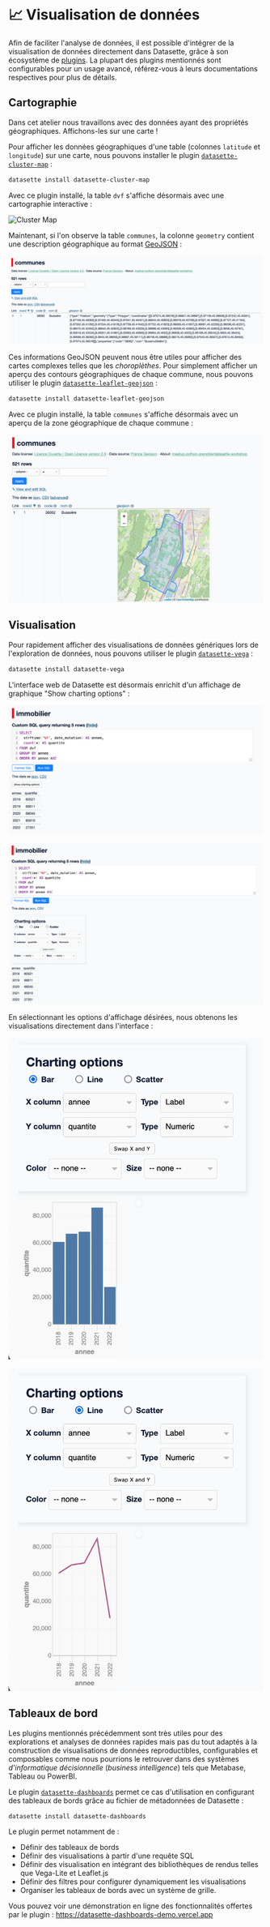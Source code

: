 # 📈 Visualisation de données

Afin de faciliter l'analyse de données, il est possible d'intégrer de la visualisation de données directement dans Datasette, grâce à son écosystème de [plugins](https://docs.datasette.io/en/stable/plugins.html). La plupart des plugins mentionnés sont configurables pour un usage avancé, référez-vous à leurs documentations respectives pour plus de détails.

## Cartographie

Dans cet atelier nous travaillons avec des données ayant des propriétés géographiques. Affichons-les sur une carte !

Pour afficher les données géographiques d'une table (colonnes `latitude` et `longitude`) sur une carte, nous pouvons installer le plugin [`datasette-cluster-map`](https://datasette.io/plugins/datasette-cluster-map) :

```bash
datasette install datasette-cluster-map
```

Avec ce plugin installé, la table `dvf` s'affiche désormais avec une cartographie interactive :

![Cluster Map](static/datasette_cluster_map.png)

Maintenant, si l'on observe la table `communes`, la colonne `geometry` contient une description géographique au format [GeoJSON](https://geojson.org) :

![Communes GeoJSON Raw](static/datasette_db_geojson_payload.png)

Ces informations GeoJSON peuvent nous être utiles pour afficher des cartes complexes telles que les _choroplèthes_. Pour simplement afficher un aperçu des contours géographiques de chaque commune, nous pouvons utiliser le plugin [`datasette-leaflet-geojson`](https://datasette.io/plugins/datasette-leaflet-geojson) :

```bash
datasette install datasette-leaflet-geojson
```

Avec ce plugin installé, la table `communes` s'affiche désormais avec un aperçu de la zone géographique de chaque commune :

![Communes GeoJSON](static/datasette_db_geojson.png)

## Visualisation

Pour rapidement afficher des visualisations de données génériques lors de l'exploration de données, nous pouvons utiliser le plugin [`datasette-vega`](https://datasette.io/plugins/datasette-vega) :

```bash
datasette install datasette-vega
```

L'interface web de Datasette est désormais enrichit d'un affichage de graphique "Show charting options" :

![Chart Link](static/datasette_chart_link.png)

![Chart Options](static/datasette_chart_options.png)

En sélectionnant les options d'affichage désirées, nous obtenons les visualisations directement dans l'interface :

![Chart Bar](static/datasette_chart_bar.png)

![Chart Line](static/datasette_chart_line.png)

## Tableaux de bord

Les plugins mentionnés précédemment sont très utiles pour des explorations et analyses de données rapides mais pas du tout adaptés à la construction de visualisations de données reproductibles, configurables et composables comme nous pourrions le retrouver dans des systèmes _d'informatique décisionnelle_ (_business intelligence_) tels que Metabase, Tableau ou PowerBI.

Le plugin [`datasette-dashboards`](https://datasette.io/plugins/datasette-dashboards) permet ce cas d'utilisation en configurant des tableaux de bords grâce au fichier de métadonnées de Datasette :

```bash
datasette install datasette-dashboards
```

Le plugin permet notamment de :

- Définir des tableaux de bords
- Définir des visualisations à partir d'une requête SQL
- Définir des visualisation en intégrant des bibliothèques de rendus telles que Vega-Lite et Leaflet.js
- Définir des filtres pour configurer dynamiquement les visualisations
- Organiser les tableaux de bords avec un système de grille.

Vous pouvez voir une démonstration en ligne des fonctionnalités offertes par le plugin : https://datasette-dashboards-demo.vercel.app
